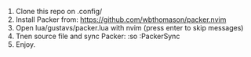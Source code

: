 1. Clone this repo on .config/
2. Install Packer from:
https://github.com/wbthomason/packer.nvim
3. Open lua/gustavs/packer.lua with nvim (press enter to skip messages)
4. Tnen source file and sync Packer: 
:so 
:PackerSync
5. Enjoy.
